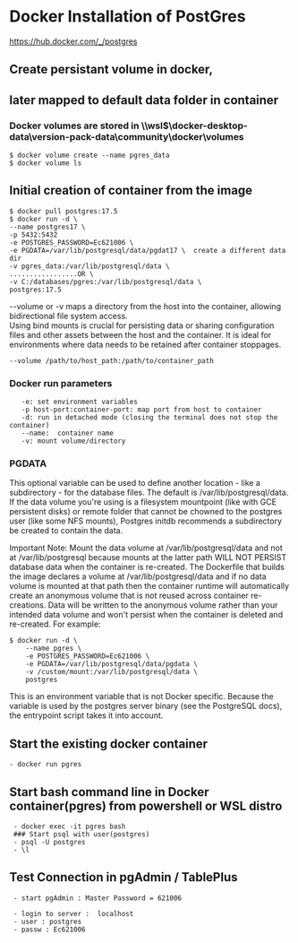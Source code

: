 #  Docker Installation of PostGres
https://hub.docker.com/_/postgres



## Create persistant volume in docker,
## later mapped to default data folder in container
### Docker volumes are stored in \\\wsl$\docker-desktop-data\version-pack-data\community\docker\volumes  

    $ docker volume create --name pgres_data  
    $ docker volume ls
    
## Initial creation of container from the image  
    $ docker pull postgres:17.5  
    $ docker run -d \
    --name postgres17 \
    -p 5432:5432  
    -e POSTGRES_PASSWORD=Ec621006 \
    -e PGDATA=/var/lib/postgresql/data/pgdat17 \  create a different data dir
    -v pgres_data:/var/lib/postgresql/data \  
    .................OR \
    -v C:/databases/pgres:/var/lib/postgresql/data \
    postgres:17.5

--volume or -v maps a directory from the host into the container, allowing bidirectional file system access.  
Using bind mounts is crucial for persisting data or sharing configuration files and other assets between the host and the container. It is ideal for environments where data needs to be retained after container stoppages.  
    
    --volume /path/to/host_path:/path/to/container_path 

### Docker run parameters
       -e: set environment variables
       -p host-port:container-port: map port from host to container    
       -d: run in detached mode (closing the terminal does not stop the container)
       --name:  container name
       -v: mount volume/directory

### PGDATA  
This optional variable can be used to define another location - like a subdirectory - for the database files. The default is /var/lib/postgresql/data. If the data volume you're using is a filesystem mountpoint (like with GCE persistent disks) or remote folder that cannot be chowned to the postgres user (like some NFS mounts), Postgres initdb recommends a subdirectory be created to contain the data.

Important Note: Mount the data volume at /var/lib/postgresql/data and not at /var/lib/postgresql because mounts at the latter path WILL NOT PERSIST database data when the container is re-created. The Dockerfile that builds the image declares a volume at /var/lib/postgresql/data and if no data volume is mounted at that path then the container runtime will automatically create an anonymous volume⁠ that is not reused across container re-creations. Data will be written to the anonymous volume rather than your intended data volume and won't persist when the container is deleted and re-created.
For example:

    $ docker run -d \
        --name pgres \
        -e POSTGRES_PASSWORD=Ec621006 \
        -e PGDATA=/var/lib/postgresql/data/pgdata \
        -v /custom/mount:/var/lib/postgresql/data \
        postgres
This is an environment variable that is not Docker specific. Because the variable is used by the postgres server binary (see the PostgreSQL docs), the entrypoint script takes it into account.  

## Start the existing docker container

    - docker run pgres


## Start bash command line in Docker container(pgres) from powershell or WSL distro
     - docker exec -it pgres bash
     ### Start psql with user(postgres)
     - psql -U postgres
     - \l

## Test Connection in pgAdmin / TablePlus
     - start pgAdmin : Master Password = 621006

     - login to server :  localhost
     - user : postgres
     - passw : Ec621006